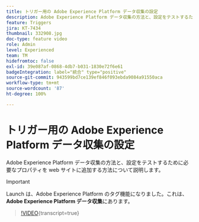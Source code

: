 ```yaml
---
title: トリガー用の Adobe Experience Platform データ収集の設定
description: Adobe Experience Platform データ収集の方法と、設定をテストするために必要なプロパティを web サイトに追加する方法について説明します。
feature: Triggers
jira: KT-7434
thumbnail: 332908.jpg
doc-type: feature video
role: Admin
level: Experienced
team: TM
hidefromtoc: false
exl-id: 39e087af-0868-4db7-b031-1830e72f6e61
badgeIntegration: label="統合" type="positive"
source-git-commit: 943599bd7ce139ef846f093ebda9084a91550aca
workflow-type: tm+mt
source-wordcount: '87'
ht-degree: 100%

---
```


# トリガー用の Adobe Experience Platform データ収集の設定

Adobe Experience Platform データ収集の方法と、設定をテストするために必要なプロパティを web サイトに追加する方法について説明します。

>[!IMPORTANT]
>
> Launch は、Adobe Experience Platform のタグ機能になりました。これは、**Adobe Experience Platform データ収集**&#x200B;にあります。

>[!VIDEO](https://video.tv.adobe.com/v/332908?learn=on){transcript=true}
